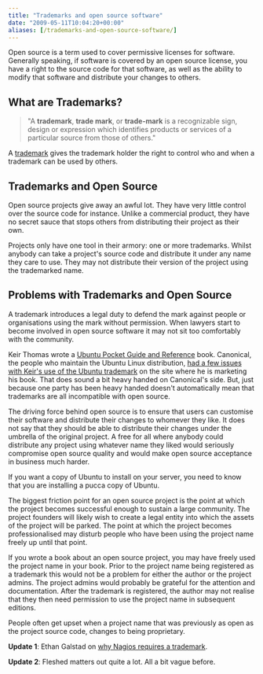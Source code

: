```yaml
---
title: "Trademarks and open source software"
date: "2009-05-11T10:04:20+00:00"
aliases: [/trademarks-and-open-source-software/]
---
```


Open source is a term used to cover permissive licenses for software. Generally speaking, if software is covered by an open source license, you have a right to the source code for that software, as well as the ability to modify that software and distribute your changes to others.

## What are Trademarks?

> "A **trademark**, **trade mark**, or **trade-mark** is a recognizable sign, design or expression which identifies products or services of a particular source from those of others."

A [trademark](https://en.wikipedia.org/wiki/Trademark) gives the trademark holder the right to control who and when a trademark can be used by others.

## Trademarks and Open Source

Open source projects give away an awful lot. They have very little control over the source code for instance. Unlike a commercial product, they have no secret sauce that stops others from distributing their project as their own.

Projects only have one tool in their armory: one or more trademarks. Whilst anybody can take a project's source code and distribute it under any name they care to use. They may not distribute their version of the project using the trademarked name.

## Problems with Trademarks and Open Source

A trademark introduces a legal duty to defend the mark against people or organisations using the mark without permission. When lawyers start to become involved in open source software it may not sit too comfortably with the community.

Keir Thomas wrote a [Ubuntu Pocket Guide and Reference](http://www.ubuntupocketguide.com/) book. Canonical, the people who maintain the Ubuntu Linux distribution, [had a few issues with Keir's use of the Ubuntu trademark](http://www.pcworld.com/article/164633/trademarks_the_hidden_menace.html) on the site where he is marketing his book. That does sound a bit heavy handed on Canonical's side. But, just because one party has been heavy handed doesn't automatically mean that trademarks are all incompatible with open source.

The driving force behind open source is to ensure that users can customise their software and distribute their changes to whomever they like. It does not say that they should be able to distribute their changes under the umbrella of the original project. A free for all where anybody could distribute any project using whatever name they liked would seriously compromise open source quality and would make open source acceptance in business much harder.

If you want a copy of Ubuntu to install on your server, you need to know that you are installing a pucca copy of Ubuntu.

The biggest friction point for an open source project is the point at which the project becomes successful enough to sustain a large community. The project founders will likely wish to create a legal entity into which the assets of the project will be parked. The point at which the project becomes professionalised may disturb people who have been using the project name freely up until that point.

If you wrote a book about an open source project, you may have freely used the project name in your book. Prior to the project name being registered as a trademark this would not be a problem for either the author or the project admins. The project admins would probably be grateful for the attention and documentation. After the trademark is registered, the author may not realise that they then need permission to use the project name in subsequent editions.

People often get upset when a project name that was previously as open as the project source code, changes to being proprietary.

**Update 1**: Ethan Galstad on [why Nagios requires a trademark](http://community.nagios.org/2009/05/11/the-nagios-trademark-policy-why-its-necessary/).

**Update 2**: Fleshed matters out quite a lot. All a bit vague before.
